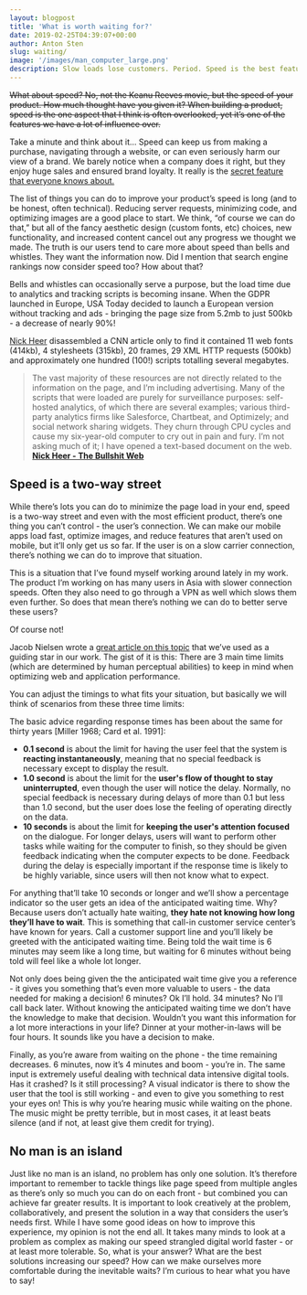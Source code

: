 ```yaml
---
layout: blogpost
title: 'What is worth waiting for?'
date: 2019-02-25T04:39:07+00:00
author: Anton Sten
slug: waiting/
image: '/images/man_computer_large.png'
description: Slow loads lose customers. Period. Speed is the best feature your website can have for your users and here’s why.
---
```


~~What about speed? No, not the Keanu Reeves movie, but the speed of your product. How much thought have you given it? When building a product, speed is the one aspect that I think is often overlooked, yet it’s one of the features we have a lot of influence over.~~

Take a minute and think about it… Speed can keep us from making a purchase, navigating through a website, or can even seriously harm our view of a brand. We barely notice when a company does it right, but they enjoy huge sales and ensured brand loyalty. It really is the [secret feature that everyone knows about.](https://www.antonsten.com/secret-feature/)

The list of things you can do to improve your product’s speed is long (and to be honest, often technical). Reducing server requests, minimizing code, and optimizing images are a good place to start. We think, “of course we can do that,” but all of the fancy aesthetic design (custom fonts, etc) choices, new functionality, and increased content cancel out any progress we thought we made. The truth is our users tend to care more about speed than bells and whistles. They want the information now. Did I mention that search engine rankings now consider speed too? How about that?

Bells and whistles can occasionally serve a purpose, but the load time due to analytics and tracking scripts is becoming insane. When the GDPR launched in Europe, USA Today decided to launch a European version without tracking and ads - bringing the page size from 5.2mb to just 500kb - a decrease of nearly 90%!

[Nick Heer](https://pxlnv.com/blog/bullshit-web/) disassembled a CNN article only to find it contained 11 web fonts (414kb), 4 stylesheets (315kb), 20 frames, 29 XML HTTP requests (500kb) and approximately one hundred (100!) scripts totalling several megabytes.

>The vast majority of these resources are not directly related to the information on the page, and I’m including advertising. Many of the scripts that were loaded are purely for surveillance purposes: self-hosted analytics, of which there are several examples; various third-party analytics firms like Salesforce, Chartbeat, and Optimizely; and social network sharing widgets. They churn through CPU cycles and cause my six-year-old computer to cry out in pain and fury. I’m not asking much of it; I have opened a text-based document on the web.
**[Nick Heer - The Bullshit Web](https://pxlnv.com/blog/bullshit-web/)**


## Speed is a two-way street

While there’s lots you can do to minimize the page load in your end, speed is a two-way street and even with the most efficient product, there’s one thing you can’t control - the user’s connection. We can make our mobile apps load fast, optimize images, and reduce features that aren’t used on mobile, but it’ll only get us so far. If the user is on a slow carrier connection, there’s nothing we can do to improve that situation.

This is a situation that I’ve found myself working around lately in my work. The product I’m working on has many users in Asia with slower connection speeds. Often they also need to go through a VPN as well which slows them even further. So does that mean there’s nothing we can do to better serve these users?

Of course not!

Jacob Nielsen wrote a [great article on this topic](https://www.nngroup.com/articles/response-times-3-important-limits/) that we’ve used as a guiding star in our work. The gist of it is this: There are 3 main time limits (which are determined by human perceptual abilities) to keep in mind when optimizing web and application performance.

You can adjust the timings to what fits your situation, but basically we will think of scenarios from these three time limits:

The basic advice regarding response times has been about the same for thirty years [Miller 1968; Card et al. 1991]:
- __0.1 second__ is about the limit for having the user feel that the system is __reacting instantaneously__, meaning that no special feedback is necessary except to display the result.
- __1.0 second__ is about the limit for the __user's flow of thought to stay uninterrupted__, even though the user will notice the delay. Normally, no special feedback is necessary during delays of more than 0.1 but less than 1.0 second, but the user does lose the feeling of operating directly on the data.
- __10 seconds__ is about the limit for __keeping the user's attention focused__ on the dialogue. For longer delays, users will want to perform other tasks while waiting for the computer to finish, so they should be given feedback indicating when the computer expects to be done. Feedback during the delay is especially important if the response time is likely to be highly variable, since users will then not know what to expect.

For anything that’ll take 10 seconds or longer and we’ll show a percentage indicator so the user gets an idea of the anticipated waiting time. Why? Because users don’t actually hate waiting, __they hate not knowing how long they’ll have to wait__. This is something that call-in customer service center’s have known for years. Call a customer support line and you’ll likely be greeted with the anticipated waiting time. Being told the wait time is 6 minutes may seem like a long time, but waiting for 6 minutes without being told will feel like a whole lot longer.

Not only does being given the the anticipated wait time give you a reference - it gives you something that’s even more valuable to users - the data needed for making a decision! 6 minutes? Ok I’ll hold. 34 minutes? No I’ll call back later. Without knowing the anticipated waiting time we don’t have the knowledge to make that decision. Wouldn’t you want this information for a lot more interactions in your life? Dinner at your mother-in-laws will be four hours. It sounds like you have a decision to make.

Finally, as you’re aware from waiting on the phone - the time remaining decreases. 6 minutes, now it’s 4 minutes and boom - you’re in. The same input is extremely useful dealing with technical data intensive digital tools. Has it crashed? Is it still processing? A visual indicator is there to show the user that the tool is still working - and even to give you something to rest your eyes on! This is why you’re hearing music while waiting on the phone. The music might be pretty terrible, but in most cases, it at least beats silence (and if not, at least give them credit for trying).

## No man is an island

Just like no man is an island, no problem has only one solution. It’s therefore important to remember to tackle things like page speed from multiple angles as there’s only so much you can do on each front - but combined you can achieve far greater results. It is important to look creatively at the problem, collaboratively, and present the solution in a way that considers the user’s needs first. While I have some good ideas on how to improve this experience, my opinion is not the end all. It takes many minds to look at a problem as complex as making our speed strangled digital world faster - or at least more tolerable. So, what is your answer? What are the best solutions increasing our speed? How can we make ourselves more comfortable during the inevitable waits? I’m curious to hear what you have to say!
